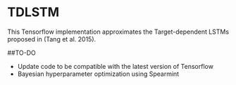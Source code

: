 # TDLSTM
This Tensorflow implementation approximates the Target-dependent LSTMs proposed in (Tang et al. 2015).

##TO-DO
* Update code to be compatible with the latest version of Tensorflow
* Bayesian hyperparameter optimization using Spearmint
